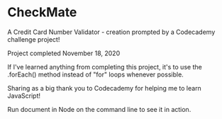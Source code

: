 # CheckMate
A Credit Card Number Validator - creation prompted by a Codecademy challenge project!

Project completed November 18, 2020

If I've learned anything from completing this project, it's to use the .forEach() method instead of "for" loops whenever possible.


Sharing as a big thank you to Codecademy for helping me to learn JavaScript! 

Run document in Node on the command line to see it in action.
